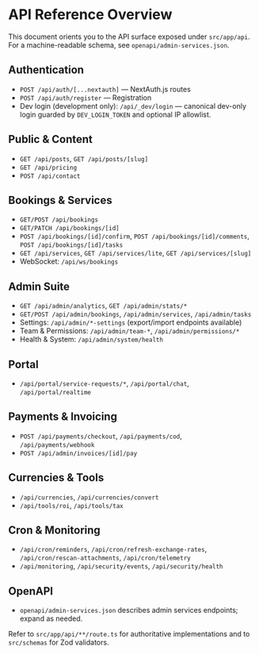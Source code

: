 # API Reference Overview

This document orients you to the API surface exposed under `src/app/api`. For a machine-readable schema, see `openapi/admin-services.json`.

## Authentication
- `POST /api/auth/[...nextauth]` — NextAuth.js routes
- `POST /api/auth/register` — Registration
- Dev login (development only): `/api/_dev/login` — canonical dev-only login guarded by `DEV_LOGIN_TOKEN` and optional IP allowlist.

## Public & Content
- `GET /api/posts`, `GET /api/posts/[slug]`
- `GET /api/pricing`
- `POST /api/contact`

## Bookings & Services
- `GET/POST /api/bookings`
- `GET/PATCH /api/bookings/[id]`
- `POST /api/bookings/[id]/confirm`, `POST /api/bookings/[id]/comments`, `POST /api/bookings/[id]/tasks`
- `GET /api/services`, `GET /api/services/lite`, `GET /api/services/[slug]`
- WebSocket: `/api/ws/bookings`

## Admin Suite
- `GET /api/admin/analytics`, `GET /api/admin/stats/*`
- `GET/POST /api/admin/bookings`, `/api/admin/services`, `/api/admin/tasks`
- Settings: `/api/admin/*-settings` (export/import endpoints available)
- Team & Permissions: `/api/admin/team-*`, `/api/admin/permissions/*`
- Health & System: `/api/admin/system/health`

## Portal
- `/api/portal/service-requests/*`, `/api/portal/chat`, `/api/portal/realtime`

## Payments & Invoicing
- `POST /api/payments/checkout`, `/api/payments/cod`, `/api/payments/webhook`
- `POST /api/admin/invoices/[id]/pay`

## Currencies & Tools
- `/api/currencies`, `/api/currencies/convert`
- `/api/tools/roi`, `/api/tools/tax`

## Cron & Monitoring
- `/api/cron/reminders`, `/api/cron/refresh-exchange-rates`, `/api/cron/rescan-attachments`, `/api/cron/telemetry`
- `/api/monitoring`, `/api/security/events`, `/api/security/health`

## OpenAPI
- `openapi/admin-services.json` describes admin services endpoints; expand as needed.

Refer to `src/app/api/**/route.ts` for authoritative implementations and to `src/schemas` for Zod validators.
